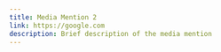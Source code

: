 ```yaml
---
title: Media Mention 2
link: https://google.com
description: Brief description of the media mention
---
```

